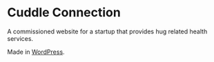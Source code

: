 Cuddle Connection
=================

A commissioned website for a startup that provides hug related health services.   

Made in [WordPress](https://wordpress.org).